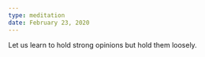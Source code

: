 ```yaml
---
type: meditation
date: February 23, 2020
---
```


Let us learn to hold strong opinions but hold them loosely.
